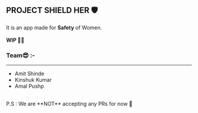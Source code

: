 ## PROJECT SHIELD HER 🛡

It is an app made for **Safety** of Women.
</br>
</br>
**WIP 👷‍♂️**

### Team😎 :-
---
<ul>
<li>Amit Shinde</li>
<li>Kinshuk Kumar</li>
<li>Amal Pushp</li>
</ul>
</br>
P.S : We are **NOT** accepting any PRs for now 🚫
